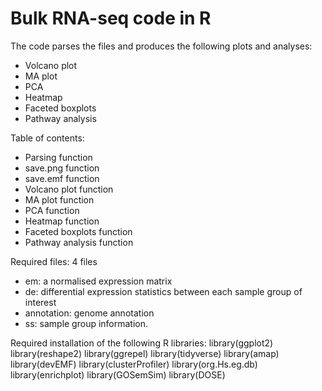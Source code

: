 # Bulk RNA-seq code in R

The code parses the files and produces the following plots and analyses:
- Volcano plot 
- MA plot 
- PCA 
- Heatmap 
- Faceted boxplots 
- Pathway analysis
  
Table of contents: 
- Parsing function
- save.png function
- save.emf function
- Volcano plot function
- MA plot function
- PCA function
- Heatmap function
- Faceted boxplots function
- Pathway analysis function 

Required files: 
4 files 
  - em: a normalised expression matrix
  - de: differential expression statistics between each sample group of interest 
  - annotation: genome annotation
  - ss: sample group information. 

Required installation of the following R libraries: 
library(ggplot2)
library(reshape2)
library(ggrepel)
library(tidyverse)
library(amap)
library(devEMF)
library(clusterProfiler) 
library(org.Hs.eg.db)
library(enrichplot)
library(GOSemSim)
library(DOSE)

